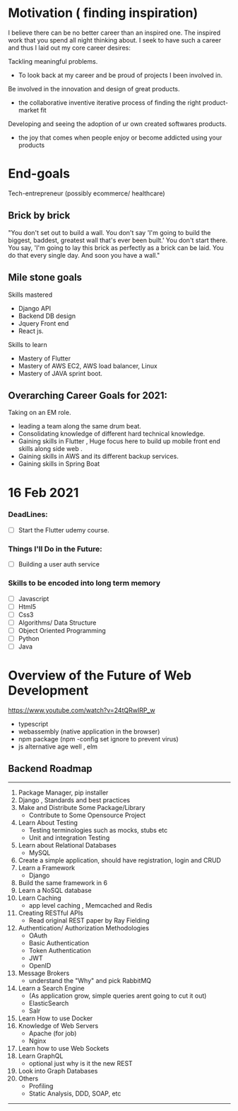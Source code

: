 
# Motivation ( finding inspiration)
I believe there can be no better career than an inspired one. The inspired work that you spend all night thinking about. I seek to have such a career and thus I laid out my core career desires:  
  
Tackling meaningful problems.  
- To look back at my career and be proud of projects I been involved in.  
  
Be involved in the innovation and design of great products.  
- the collaborative inventive iterative process of finding the right product-market fit  
  
Developing and seeing the adoption of ur own created softwares products.  
- the joy that comes when people enjoy or become addicted using your products  
  
# End-goals   
Tech-entrepreneur (possibly ecommerce/ healthcare)  
  
## Brick by brick  
"You don't set out to build a wall. You don't say 'I'm going to build the biggest, baddest, greatest wall that's ever been built.' You don't start there. You say, 'I'm going to lay this brick as perfectly as a brick can be laid. You do that every single day. And soon you have a wall."  
  
## Mile stone goals 
Skills mastered
- Django API 
- Backend DB design
- Jquery Front end
- React js.

Skills to learn
- Mastery of Flutter
- Mastery of AWS EC2, AWS load balancer, Linux
- Mastery of JAVA sprint boot. 

## Overarching Career Goals for 2021:
Taking on an EM role. 
- leading a team along the same drum beat. 
- Consolidating knowledge of different hard technical knowledge. 
- Gaining skills in Flutter , Huge focus here to build up mobile front end skills along side web . 
- Gaining skills in AWS and its different backup services. 
- Gaining skills in Spring Boat

# 16 Feb 2021
### DeadLines:
- [ ] Start the Flutter udemy course. 

### Things I'll Do in the Future:

- [ ] Building a user auth service

### Skills to be encoded into long term memory
- [ ] Javascript
- [ ] Html5
- [ ] Css3
- [ ] Algorithms/ Data Structure
- [ ] Object Oriented Programming
- [ ] Python
- [ ] Java

# Overview of the Future of Web Development
https://www.youtube.com/watch?v=24tQRwIRP_w
- typescript
- webassembly (native application in the browser)
- npm package (npm -config set ignore to prevent virus)
- js alternative age well , elm

## Backend Roadmap
***
1. Package Manager, pip installer
2. Django , Standards and best practices
3. Make and Distribute Some Package/Library
    - Contribute to Some Opensource Project
4. Learn About Testing
    - Testing terminologies such as mocks, stubs etc
    - Unit and integration Testing
5. Learn about Relational Databases
    - MySQL
6. Create a simple application, should have registration, login and CRUD
7. Learn a Framework
    - Django
8. Build the same framework in 6
9. Learn a NoSQL database
10. Learn Caching
    - app level caching , Memcached and Redis
11. Creating RESTful APIs
    - Read original REST paper by Ray Fielding
12. Authentication/ Authorization Methodologies
    - OAuth
    - Basic Authentication
    - Token Authentication
    - JWT
    - OpenID
13. Message Brokers
    - understand the "Why" and pick RabbitMQ
14. Learn a Search Engine 
    - (As application grow, simple queries arent going to cut it out)
    - ElasticSearch
    - Salr
15. Learn How to use Docker
16. Knowledge of Web Servers 
    - Apache (for job) 
    - Nginx 
17. Learn how to use Web Sockets
18. Learn GraphQL
    - optional just why is it the new REST
19. Look into Graph Databases
20. Others 
    - Profiling
    - Static Analysis, DDD, SOAP, etc
***
## 

